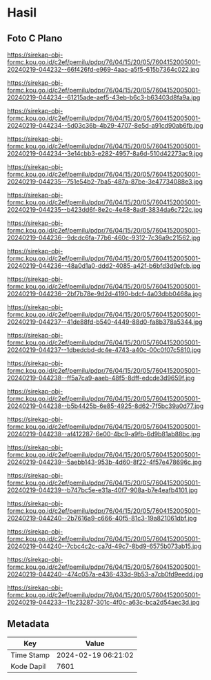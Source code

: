 # Hasil

## Foto C Plano

https://sirekap-obj-formc.kpu.go.id/c2ef/pemilu/pdpr/76/04/15/20/05/7604152005001-20240219-044232--66f426fd-e969-4aac-a5f5-615b7364c022.jpg

https://sirekap-obj-formc.kpu.go.id/c2ef/pemilu/pdpr/76/04/15/20/05/7604152005001-20240219-044234--61215ade-aef5-43eb-b6c3-b63403d8fa9a.jpg

https://sirekap-obj-formc.kpu.go.id/c2ef/pemilu/pdpr/76/04/15/20/05/7604152005001-20240219-044234--5d03c36b-4b29-4707-8e5d-a91cd90ab6fb.jpg

https://sirekap-obj-formc.kpu.go.id/c2ef/pemilu/pdpr/76/04/15/20/05/7604152005001-20240219-044234--3e14cbb3-e282-4957-8a6d-510d42273ac9.jpg

https://sirekap-obj-formc.kpu.go.id/c2ef/pemilu/pdpr/76/04/15/20/05/7604152005001-20240219-044235--751e54b2-7ba5-487a-87be-3e47734088e3.jpg

https://sirekap-obj-formc.kpu.go.id/c2ef/pemilu/pdpr/76/04/15/20/05/7604152005001-20240219-044235--b423dd6f-8e2c-4e48-8adf-3834da6c722c.jpg

https://sirekap-obj-formc.kpu.go.id/c2ef/pemilu/pdpr/76/04/15/20/05/7604152005001-20240219-044236--9dcdc6fa-77b6-460c-9312-7c36a9c21562.jpg

https://sirekap-obj-formc.kpu.go.id/c2ef/pemilu/pdpr/76/04/15/20/05/7604152005001-20240219-044236--48a0d1a0-ddd2-4085-a42f-b6bfd3d9efcb.jpg

https://sirekap-obj-formc.kpu.go.id/c2ef/pemilu/pdpr/76/04/15/20/05/7604152005001-20240219-044236--2bf7b78e-9d2d-4190-bdcf-4a03dbb0468a.jpg

https://sirekap-obj-formc.kpu.go.id/c2ef/pemilu/pdpr/76/04/15/20/05/7604152005001-20240219-044237--41de88fd-b540-4449-88d0-fa8b378a5344.jpg

https://sirekap-obj-formc.kpu.go.id/c2ef/pemilu/pdpr/76/04/15/20/05/7604152005001-20240219-044237--1dbedcbd-dc4e-4743-a40c-00c0f07c5810.jpg

https://sirekap-obj-formc.kpu.go.id/c2ef/pemilu/pdpr/76/04/15/20/05/7604152005001-20240219-044238--ff5a7ca9-aaeb-48f5-8dff-edcde3d9659f.jpg

https://sirekap-obj-formc.kpu.go.id/c2ef/pemilu/pdpr/76/04/15/20/05/7604152005001-20240219-044238--b5b4425b-6e85-4925-8d62-7f5bc39a0d77.jpg

https://sirekap-obj-formc.kpu.go.id/c2ef/pemilu/pdpr/76/04/15/20/05/7604152005001-20240219-044238--af412287-6e00-4bc9-a9fb-6d9b81ab88bc.jpg

https://sirekap-obj-formc.kpu.go.id/c2ef/pemilu/pdpr/76/04/15/20/05/7604152005001-20240219-044239--5aebb143-953b-4d60-8f22-4f57e478696c.jpg

https://sirekap-obj-formc.kpu.go.id/c2ef/pemilu/pdpr/76/04/15/20/05/7604152005001-20240219-044239--b747bc5e-e31a-40f7-908a-b7e4eafb4101.jpg

https://sirekap-obj-formc.kpu.go.id/c2ef/pemilu/pdpr/76/04/15/20/05/7604152005001-20240219-044240--2b7616a9-c666-40f5-81c3-19a821061dbf.jpg

https://sirekap-obj-formc.kpu.go.id/c2ef/pemilu/pdpr/76/04/15/20/05/7604152005001-20240219-044240--7cbc4c2c-ca7d-49c7-8bd9-6575b073ab15.jpg

https://sirekap-obj-formc.kpu.go.id/c2ef/pemilu/pdpr/76/04/15/20/05/7604152005001-20240219-044240--474c057a-e436-433d-9b53-a7cb0fd9eedd.jpg

https://sirekap-obj-formc.kpu.go.id/c2ef/pemilu/pdpr/76/04/15/20/05/7604152005001-20240219-044233--11c23287-301c-4f0c-a63c-bca2d54aec3d.jpg


## Metadata

| Key        | Value               |
| ---------- | ------------------- |
| Time Stamp | 2024-02-19 06:21:02 |
| Kode Dapil | 7601                |



